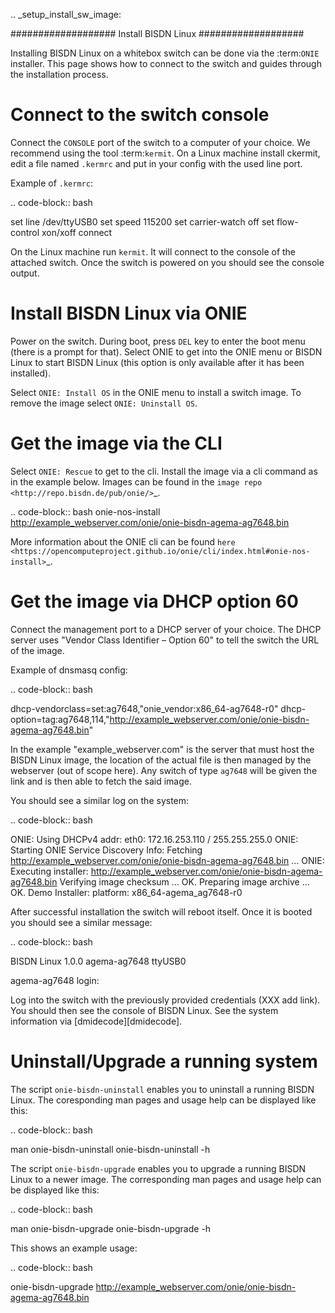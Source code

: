 .. _setup_install_sw_image:

###################
Install BISDN Linux
###################

Installing BISDN Linux on a whitebox switch can be done via the :term:`ONIE` installer. This page shows how to connect to the switch and guides through the installation process.

Connect to the switch console
=============================

Connect the `CONSOLE` port of the switch to a computer of your choice. We recommend using the tool :term:`kermit`. On a Linux machine install ckermit, edit a file named `.kermrc` and put in your config with the used line port.

Example of `.kermrc`:

.. code-block:: bash
  
  set line /dev/ttyUSB0
  set speed 115200
  set carrier-watch off
  set flow-control xon/xoff
  connect


On the Linux machine run `kermit`. It will connect to the console of the attached switch. Once the switch is powered on you should see the console output.

Install BISDN Linux via ONIE
============================

Power on the switch. During boot, press `DEL` key to enter the boot menu (there is a prompt for that). Select ONIE to get into the ONIE menu or BISDN Linux to start BISDN Linux (this option is only available after it has been installed).

Select `ONIE: Install OS` in the ONIE menu to install a switch image. To remove the image select `ONIE: Uninstall OS`.

Get the image via the CLI
=========================

Select `ONIE: Rescue` to get to the cli. Install the image via a cli command as in the example below. Images can be found in the `image repo <http://repo.bisdn.de/pub/onie/>`_.

.. code-block:: bash
  onie-nos-install http://example_webserver.com/onie/onie-bisdn-agema-ag7648.bin

More information about the ONIE cli can be found `here <https://opencomputeproject.github.io/onie/cli/index.html#onie-nos-install>`_.

Get the image via DHCP option 60
================================

Connect the management port to a DHCP server of your choice. The DHCP server uses "Vendor Class Identifier – Option 60" to tell the switch the URL of the image.

Example of dnsmasq config:

.. code-block:: bash

  dhcp-vendorclass=set:ag7648,"onie_vendor:x86_64-ag7648-r0"
  dhcp-option=tag:ag7648,114,"http://example_webserver.com/onie/onie-bisdn-agema-ag7648.bin"

In the example "example_webserver.com" is the server that must host the BISDN Linux image, the location of the actual file is then managed by the webserver (out of scope here). Any switch of type `ag7648` will be given the link and is then able to fetch the said image.

You should see a similar log on the system:

.. code-block:: bash

  ONIE: Using DHCPv4 addr: eth0: 172.16.253.110 / 255.255.255.0
  ONIE: Starting ONIE Service Discovery
  Info: Fetching http://example_webserver.com/onie/onie-bisdn-agema-ag7648.bin ...
  ONIE: Executing installer: http://example_webserver.com/onie/onie-bisdn-agema-ag7648.bin
  Verifying image checksum ... OK.
  Preparing image archive ... OK.
  Demo Installer: platform: x86_64-agema_ag7648-r0

After successful installation the switch will reboot itself. Once it is booted you should see a similar message:

.. code-block:: bash

  BISDN Linux 1.0.0 agema-ag7648 ttyUSB0
  
  agema-ag7648 login:

Log into the switch with the previously provided credentials (XXX add link). You should then see the console of BISDN Linux. See the system information via [dmidecode][dmidecode].

Uninstall/Upgrade a running system
==================================

The script `onie-bisdn-uninstall` enables you to uninstall a running BISDN Linux. The coresponding man pages and usage help can be displayed like this:

.. code-block:: bash
  
  man onie-bisdn-uninstall
  onie-bisdn-uninstall -h

The script `onie-bisdn-upgrade` enables you to upgrade a running BISDN Linux to a newer image. The corresponding man pages and usage help can be displayed like this:

.. code-block:: bash

  man onie-bisdn-upgrade
  onie-bisdn-upgrade -h

This shows an example usage:

.. code-block:: bash

  onie-bisdn-upgrade http://example_webserver.com/onie/onie-bisdn-agema-ag7648.bin
